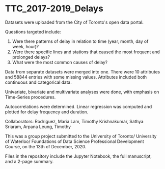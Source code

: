 # TTC_2017-2019_Delays

Datasets were uploaded from the City of Toronto's open data portal.

Questions targeted include:
1) Were there patterns of delay in relation to time (year, month, day of week, hour)?
2) Were there specific lines and stations that caused the most frequent and prolonged delays?
3) What were the most common causes of delay?

Data from separate datasets were merged into one.  There were 10 attributes and 58844 entries with some missing values.  Attributes included both continuous and categorical data.  

Univariate, bivariate and multivariate analyses were done, with emphasis on Time-Series procedures.

Autocorrelations were determined.  Linear regression was computed and plotted for delay frequency and duration.

Collaborators:
Rodriguez, Maria
Lam, Timothy
Krishnakumar, Sathya
Sriaram, Arpana
Leung, Timothy

This was a group project submitted to the University of Toronto/ University of Waterloo/ Foundations of Data Science Professional Development Course, on the 13th of December, 2020.

Files in the repository include the Jupyter Notebook, the full manuscript, and a 2-page summary.
